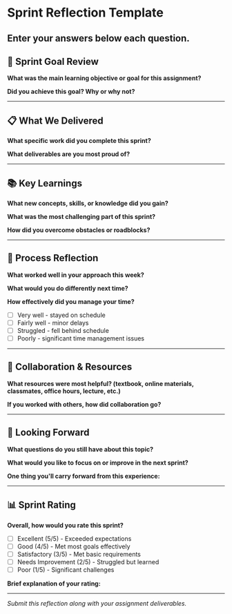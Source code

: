 # Sprint Reflection Template
## Enter your answers below each question.

## 🎯 Sprint Goal Review
**What was the main learning objective or goal for this assignment?**


**Did you achieve this goal? Why or why not?**


---

## 📋 What We Delivered
**What specific work did you complete this sprint?**



**What deliverables are you most proud of?**


---

## 📚 Key Learnings
**What new concepts, skills, or knowledge did you gain?**


**What was the most challenging part of this sprint?**


**How did you overcome obstacles or roadblocks?**


---

## 🔄 Process Reflection
**What worked well in your approach this week?**


**What would you do differently next time?**


**How effectively did you manage your time?**
- [ ] Very well - stayed on schedule
- [ ] Fairly well - minor delays
- [ ] Struggled - fell behind schedule
- [ ] Poorly - significant time management issues

---

## 🤝 Collaboration & Resources
**What resources were most helpful? (textbook, online materials, classmates, office hours, lecture, etc.)**


**If you worked with others, how did collaboration go?**


---

## 🎯 Looking Forward
**What questions do you still have about this topic?**


**What would you like to focus on or improve in the next sprint?**


**One thing you'll carry forward from this experience:**


---

## 📊 Sprint Rating
**Overall, how would you rate this sprint?**
- [ ] Excellent (5/5) - Exceeded expectations
- [ ] Good (4/5) - Met most goals effectively  
- [ ] Satisfactory (3/5) - Met basic requirements
- [ ] Needs Improvement (2/5) - Struggled but learned
- [ ] Poor (1/5) - Significant challenges

**Brief explanation of your rating:**


---

*Submit this reflection along with your assignment deliverables.*